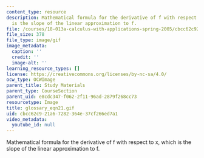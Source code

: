 ```yaml
---
content_type: resource
description: Mathematical formula for the derivative of f with respect to x, which
  is the slope of the linear approximation to f.
file: /courses/18-013a-calculus-with-applications-spring-2005/cbcc62c921a67282364e37cf266ed7a1_glossary_eqn21.gif
file_size: 378
file_type: image/gif
image_metadata:
  caption: ''
  credit: ''
  image-alt: ''
learning_resource_types: []
license: https://creativecommons.org/licenses/by-nc-sa/4.0/
ocw_type: OCWImage
parent_title: Study Materials
parent_type: CourseSection
parent_uid: e8cdc347-f062-2f11-96ad-2879f268cc73
resourcetype: Image
title: glossary_eqn21.gif
uid: cbcc62c9-21a6-7282-364e-37cf266ed7a1
video_metadata:
  youtube_id: null
---
```

Mathematical formula for the derivative of f with respect to x, which is the slope of the linear approximation to f.